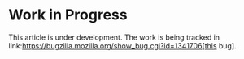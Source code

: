 # Work in Progress

This article is under development.
The work is being tracked in 
link:https://bugzilla.mozilla.org/show_bug.cgi?id=1341706[this bug].

